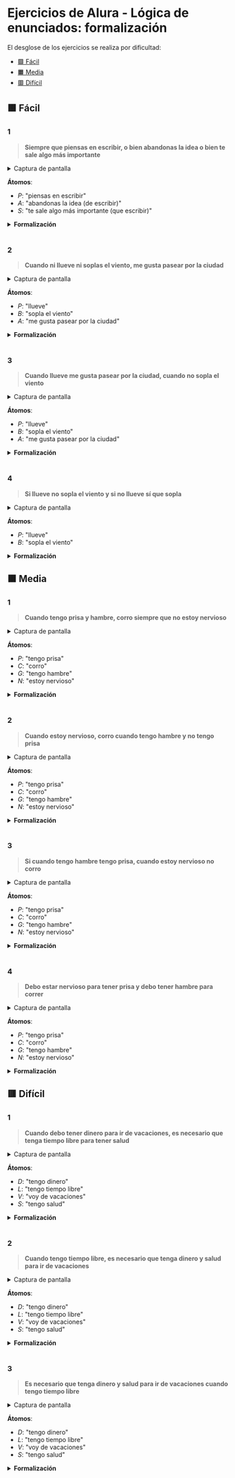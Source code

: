 # Ejercicios de Alura - Lógica de enunciados: formalización

El desglose de los ejercicios se realiza por dificultad:

- [🟩 Fácil](#-fácil)
- [🟧 Media](#-media)
- [🟥 Difícil](#-difícil)

## 🟩 Fácil

### 1

>**Siempre que piensas en escribir, o bien abandonas la idea o bien te sale algo más importante**

<details>
	<summary>Captura de pantalla</summary>

![](1_facil/1.png)
</details>

**Átomos**:
- $P$: "piensas en escribir"
- $A$: "abandonas la idea (de escribir)"
- $S$: "te sale algo más importante (que escribir)"

<details>
	<summary><strong>Formalización</strong></summary>

$P \rightarrow (A \vee S)$  
$P \rightarrow A \vee S$
</details>

<br>

### 2

>**Cuando ni llueve ni soplas el viento, me gusta pasear por la ciudad**

<details>
	<summary>Captura de pantalla</summary>

![](1_facil/2.png)
</details>

**Átomos**:
- $P$: "llueve"
- $B$: "sopla el viento"
- $A$: "me gusta pasear por la ciudad"

<details>
	<summary><strong>Formalización</strong></summary>

$\neg P \wedge \neg B \rightarrow A$
</details>

<br>

### 3

>**Cuando llueve me gusta pasear por la ciudad, cuando no sopla el viento**

<details>
	<summary>Captura de pantalla</summary>

![](1_facil/3.png)
</details>

**Átomos**:
- $P$: "llueve"
- $B$: "sopla el viento"
- $A$: "me gusta pasear por la ciudad"

<details>
	<summary><strong>Formalización</strong></summary>

$(P \wedge \neg B) \rightarrow A$  
$\neg B \rightarrow (P \rightarrow A)$
</details>

<br>

### 4

>**Si llueve no sopla el viento y si no llueve sí que sopla**

<details>
	<summary>Captura de pantalla</summary>

![](1_facil/4.png)
</details>

**Átomos**:
- $P$: "llueve"
- $B$: "sopla el viento"

<details>
	<summary><strong>Formalización</strong></summary>

$(P \rightarrow \neg B) \wedge (\neg P \rightarrow B)$
</details>

## 🟧 Media

### 1

>**Cuando tengo prisa y hambre, corro siempre que no estoy nervioso**

<details>
	<summary>Captura de pantalla</summary>

![](2_medio/1.png)
</details>

**Átomos**:
- $P$: "tengo prisa"
- $C$: "corro"
- $G$: "tengo hambre"
- $N$: "estoy nervioso"

<details>
	<summary><strong>Formalización</strong></summary>

$(P \wedge G) \rightarrow (\neg N \rightarrow C)$  
$P \wedge G \rightarrow (\neg N \rightarrow C)$
</details>

<br>

### 2

>**Cuando estoy nervioso, corro cuando tengo hambre y no tengo prisa**

<details>
	<summary>Captura de pantalla</summary>

![](2_medio/2.png)
</details>

**Átomos**:
- $P$: "tengo prisa"
- $C$: "corro"
- $G$: "tengo hambre"
- $N$: "estoy nervioso"

<details>
	<summary><strong>Formalización</strong></summary>

$N \wedge G \wedge \neg P \rightarrow C$  
$N \wedge (G \wedge \neg P \rightarrow C)$
</details>

<br>

### 3

>**Si cuando tengo hambre tengo prisa, cuando estoy nervioso no corro**

<details>
	<summary>Captura de pantalla</summary>

![](2_medio/3.png)
</details>

**Átomos**:
- $P$: "tengo prisa"
- $C$: "corro"
- $G$: "tengo hambre"
- $N$: "estoy nervioso"

<details>
	<summary><strong>Formalización</strong></summary>

$(G \rightarrow P) \rightarrow (N \rightarrow \neg C)$
</details>

<br>

### 4

>**Debo estar nervioso para tener prisa y debo tener hambre para correr**

<details>
	<summary>Captura de pantalla</summary>

![](2_medio/4.png)
</details>

**Átomos**:
- $P$: "tengo prisa"
- $C$: "corro"
- $G$: "tengo hambre"
- $N$: "estoy nervioso"

<details>
	<summary><strong>Formalización</strong></summary>

$(P \rightarrow N) \wedge (C \rightarrow G)$
</details>

## 🟥 Difícil

### 1

>**Cuando debo tener dinero para ir de vacaciones, es necesario que tenga tiempo libre para tener salud**

<details>
	<summary>Captura de pantalla</summary>

![](3_dificil/1.png)
</details>

**Átomos**:
- $D$: "tengo dinero"
- $L$: "tengo tiempo libre"
- $V$: "voy de vacaciones"
- $S$: "tengo salud"

<details>
	<summary><strong>Formalización</strong></summary>

$(V \rightarrow D) \rightarrow (S \rightarrow L)$
</details>

<br>

### 2

>**Cuando tengo tiempo libre, es necesario que tenga dinero y salud para ir de vacaciones**

<details>
	<summary>Captura de pantalla</summary>

![](3_dificil/2.png)
</details>

**Átomos**:
- $D$: "tengo dinero"
- $L$: "tengo tiempo libre"
- $V$: "voy de vacaciones"
- $S$: "tengo salud"

<details>
	<summary><strong>Formalización</strong></summary>

$L \rightarrow (V \rightarrow (D \wedge S))$  
$L \rightarrow (V \rightarrow D \wedge S)$
</details>

<br>

### 3

>**Es necesario que tenga dinero y salud para ir de vacaciones cuando tengo tiempo libre**

<details>
	<summary>Captura de pantalla</summary>

![](3_dificil/3.png)
</details>

**Átomos**:
- $D$: "tengo dinero"
- $L$: "tengo tiempo libre"
- $V$: "voy de vacaciones"
- $S$: "tengo salud"

<details>
	<summary><strong>Formalización</strong></summary>

$L \rightarrow V \rightarrow (D \wedge S)$  
$(L \rightarrow V) \rightarrow D \wedge S$
</details>
